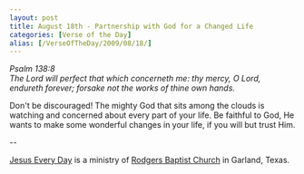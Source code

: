 ```yaml
---
layout: post
title: August 18th - Partnership with God for a Changed Life
categories: [Verse of the Day]
alias: [/VerseOfTheDay/2009/08/18/]
---
```


_Psalm 138:8  
The Lord will perfect that which concerneth me: thy mercy, O Lord,
endureth forever; forsake not the works of thine own hands._

Don't be discouraged! The mighty God that sits among the clouds is
watching and concerned about every part of your life. Be faithful to
God, He wants to make some wonderful changes in your life, if you
will but trust Him.

 --

<a href=http://jesuseveryday.net>Jesus Every Day</a> is a ministry of <a href=http://rodgersbaptist.net>Rodgers Baptist Church</a> in Garland, Texas.
